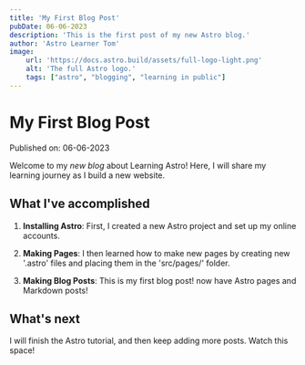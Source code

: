 ```yaml
---
title: 'My First Blog Post'
pubDate: 06-06-2023
description: 'This is the first post of my new Astro blog.'
author: 'Astro Learner Tom'
image:
    url: 'https://docs.astro.build/assets/full-logo-light.png'
    alt: 'The full Astro logo.'
    tags: ["astro", "blogging", "learning in public"]
---
```

# My First Blog Post

Published on: 06-06-2023

Welcome to my _new blog_ about Learning Astro! Here, I will share my learning journey as I build a new website.

## What I've accomplished

1. **Installing Astro**: First, I created a new Astro project and set up my online accounts.

2. **Making Pages**: I then learned how to make new pages by creating new '.astro' files and placing them in the 'src/pages/' folder.

3. **Making Blog Posts**: This is my first blog post!  now have Astro pages and Markdown posts!


## What's next

I will finish the Astro tutorial, and then keep adding more posts. Watch this space!